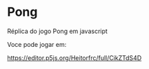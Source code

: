 # Pong
Réplica do jogo Pong em javascript

Voce pode jogar em:

https://editor.p5js.org/Heitorfrc/full/CikZTdS4D
